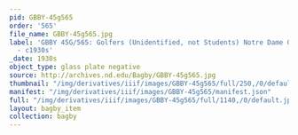 ```yaml
---
pid: GBBY-45g565
order: '565'
file_name: GBBY-45g565.jpg
label: 'GBBY 45G/565: Golfers (Unidentified, not Students) Notre Dame Golf Course
  - c1930s'
_date: 1930s
object_type: glass plate negative
source: http://archives.nd.edu/Bagby/GBBY-45g565.jpg
thumbnail: "/img/derivatives/iiif/images/GBBY-45g565/full/250,/0/default.jpg"
manifest: "/img/derivatives/iiif/images/GBBY-45g565/manifest.json"
full: "/img/derivatives/iiif/images/GBBY-45g565/full/1140,/0/default.jpg"
layout: bagby_item
collection: bagby
---
```

